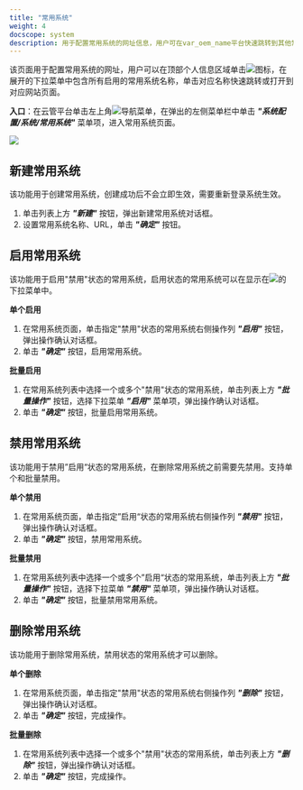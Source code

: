 ```yaml
---
title: "常用系统"
weight: 4
docscope: system
description: 用于配置常用系统的网址信息，用户可在var_oem_name平台快速跳转到其他常用系统。
---
```


该页面用于配置常用系统的网址，用户可以在顶部个人信息区域单击![](../../../images/system/commonicon.png)图标，在展开的下拉菜单中包含所有启用的常用系统名称，单击对应名称快速跳转或打开到对应网站页面。

**入口**：在云管平台单击左上角![](../../../images/intro/nav.png)导航菜单，在弹出的左侧菜单栏中单击 **_"系统配置/系统/常用系统"_** 菜单项，进入常用系统页面。

![](../../../images/system/commonsystem.png)


## 新建常用系统

该功能用于创建常用系统，创建成功后不会立即生效，需要重新登录系统生效。

1. 单击列表上方 **_"新建"_** 按钮，弹出新建常用系统对话框。
2. 设置常用系统名称、URL，单击 **_"确定"_** 按钮。

## 启用常用系统

该功能用于启用"禁用"状态的常用系统，启用状态的常用系统可以在显示在![](../../../images/system/commonicon.png)的下拉菜单中。

**单个启用**

1. 在常用系统页面，单击指定"禁用"状态的常用系统右侧操作列 **_"启用"_** 按钮，弹出操作确认对话框。
2. 单击 **_"确定"_** 按钮，启用常用系统。

**批量启用**

1. 在常用系统列表中选择一个或多个"禁用"状态的常用系统，单击列表上方 **_"批量操作"_** 按钮，选择下拉菜单 **_"启用"_** 菜单项，弹出操作确认对话框。
2. 单击 **_"确定"_** 按钮，批量启用常用系统。

## 禁用常用系统

该功能用于禁用”启用“状态的常用系统，在删除常用系统之前需要先禁用。支持单个和批量禁用。

**单个禁用**

1. 在常用系统页面，单击指定”启用“状态的常用系统右侧操作列 **_"禁用"_** 按钮，弹出操作确认对话框。
2. 单击 **_"确定"_** 按钮，禁用常用系统。

**批量禁用**

1. 在常用系统列表中选择一个或多个”启用“状态的常用系统，单击列表上方 **_"批量操作"_** 按钮，选择下拉菜单 **_"禁用"_** 菜单项，弹出操作确认对话框。
2. 单击 **_"确定"_** 按钮，批量禁用常用系统。

## 删除常用系统

该功能用于删除常用系统，禁用状态的常用系统才可以删除。

**单个删除**

1. 在常用系统页面，单击指定"禁用"状态的常用系统右侧操作列 **_"删除"_** 按钮，弹出操作确认对话框。
2. 单击 **_"确定"_** 按钮，完成操作。

**批量删除**

1. 在常用系统列表中选择一个或多个"禁用"状态的常用系统，单击列表上方 **_"删除"_** 按钮，弹出操作确认对话框。
2. 单击 **_"确定"_** 按钮，完成操作。
